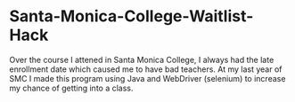 # Santa-Monica-College-Waitlist-Hack
Over the course I attened in Santa Monica College, I always had the late enrollment date which caused me to have bad teachers. At my last year of SMC I made this program using Java and WebDriver (selenium) to increase my chance of getting into a class. 


